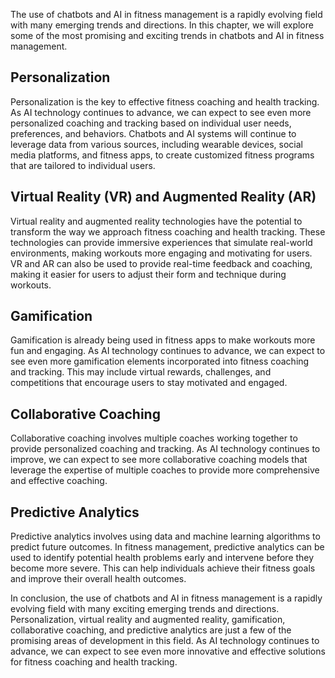 

The use of chatbots and AI in fitness management is a rapidly evolving field with many emerging trends and directions. In this chapter, we will explore some of the most promising and exciting trends in chatbots and AI in fitness management.

Personalization
---------------

Personalization is the key to effective fitness coaching and health tracking. As AI technology continues to advance, we can expect to see even more personalized coaching and tracking based on individual user needs, preferences, and behaviors. Chatbots and AI systems will continue to leverage data from various sources, including wearable devices, social media platforms, and fitness apps, to create customized fitness programs that are tailored to individual users.

Virtual Reality (VR) and Augmented Reality (AR)
-----------------------------------------------

Virtual reality and augmented reality technologies have the potential to transform the way we approach fitness coaching and health tracking. These technologies can provide immersive experiences that simulate real-world environments, making workouts more engaging and motivating for users. VR and AR can also be used to provide real-time feedback and coaching, making it easier for users to adjust their form and technique during workouts.

Gamification
------------

Gamification is already being used in fitness apps to make workouts more fun and engaging. As AI technology continues to advance, we can expect to see even more gamification elements incorporated into fitness coaching and tracking. This may include virtual rewards, challenges, and competitions that encourage users to stay motivated and engaged.

Collaborative Coaching
----------------------

Collaborative coaching involves multiple coaches working together to provide personalized coaching and tracking. As AI technology continues to improve, we can expect to see more collaborative coaching models that leverage the expertise of multiple coaches to provide more comprehensive and effective coaching.

Predictive Analytics
--------------------

Predictive analytics involves using data and machine learning algorithms to predict future outcomes. In fitness management, predictive analytics can be used to identify potential health problems early and intervene before they become more severe. This can help individuals achieve their fitness goals and improve their overall health outcomes.

In conclusion, the use of chatbots and AI in fitness management is a rapidly evolving field with many exciting emerging trends and directions. Personalization, virtual reality and augmented reality, gamification, collaborative coaching, and predictive analytics are just a few of the promising areas of development in this field. As AI technology continues to advance, we can expect to see even more innovative and effective solutions for fitness coaching and health tracking.
